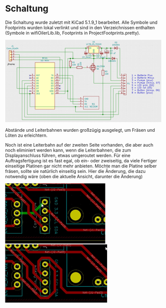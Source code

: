 # Schaltung

Die Schaltung wurde zuletzt mit KiCad 5.1.9_1 bearbeitet. Alle Symbole und Footprints wurden lokal verlinkt und sind in den Verzeichnissen enthalten (Symbole in wifiOilerLib.lib, Footprints in ProjectFootprints.pretty).

![Schaltung wifiOiler v4.2 D1-mini](../docs/images/Schaltung_wifiOiler_v4.2_D1-mini.png)

Abstände und Leiterbahnen wurden großzügig ausgelegt, um Fräsen und Löten zu erleichtern.

Noch ist eine Leiterbahn auf der zweiten Seite vorhanden, die aber auch noch eliminiert werden kann, wenn die Leiterbahnen, die zum Displayanschluss führen, etwas umgeroutet werden. Für eine Auftragsfertigung ist es fast egal, ob ein- oder zweiseitig, da viele Fertiger einseitige Platinen gar nicht mehr anbieten. Möchte man die Platine selber fräsen, sollte sie natürlich einseitig sein. Hier die Änderung, die dazu notwendig wäre (oben die aktuelle Ansicht, darunter die Änderung)

<img src="../docs/images/PlatZweiseitig.jpg" alt="Platine zweiseitig" style="zoom:33%;" />

<img src="../docs/images/PlatEinseitig.jpg" alt="Platine einseitig" style="zoom:33%;" />